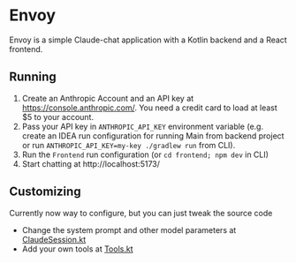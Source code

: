 # Envoy

Envoy is a simple Claude-chat application with a Kotlin backend and a React frontend.

## Running

1. Create an Anthropic Account and an API key at https://console.anthropic.com/. You need a credit card to load at 
   least $5 to your account. 
2. Pass your API key in `ANTHROPIC_API_KEY` environment variable (e.g. create an IDEA run configuration for running
   Main from backend project or run `ANTHROPIC_API_KEY=my-key ./gradlew run` from CLI).
3. Run the `Frontend` run configuration (or `cd frontend; npm dev` in CLI)
4. Start chatting at http://localhost:5173/

## Customizing

Currently now way to configure, but you can just tweak the source code

* Change the system prompt and other model parameters at [ClaudeSession.kt](backend/src/main/kotlin/dev/komu/envoy/backend/ClaudeSession.kt)
* Add your own tools at [Tools.kt](backend/src/main/kotlin/dev/komu/envoy/backend/Tools.kt)
